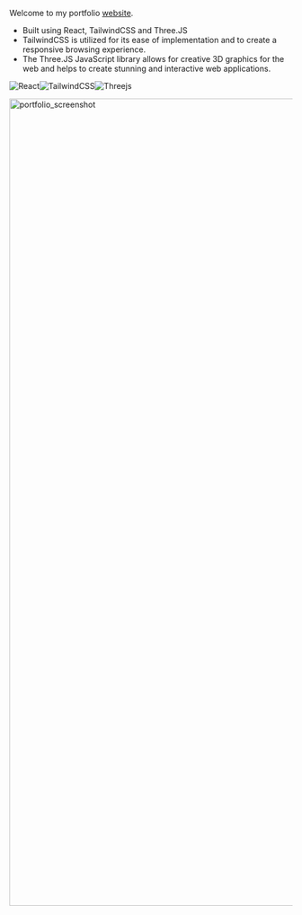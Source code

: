 Welcome to my portfolio [website](https://www.rickiedixon.com/). 
- Built using React, TailwindCSS and Three.JS
- TailwindCSS is utilized for its ease of implementation and to create a responsive browsing experience.
- The Three.JS JavaScript library allows for creative 3D graphics for the web and helps to create stunning and interactive web applications.

![React](https://img.shields.io/badge/react-%2320232a.svg?style=for-the-badge&logo=react&logoColor=%2361DAFB)![TailwindCSS](https://img.shields.io/badge/tailwindcss-%2338B2AC.svg?style=for-the-badge&logo=tailwind-css&logoColor=white)![Threejs](https://img.shields.io/badge/threejs-black?style=for-the-badge&logo=three.js&logoColor=white)

<img width="1437" alt="portfolio_screenshot" src="https://github.com/RDixonCodes/portfolioV2/assets/73620531/e75339e8-ba44-447f-9193-5dc5e4bebd49">

